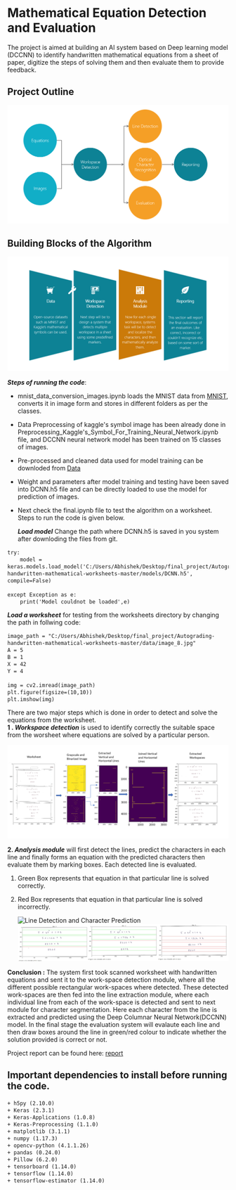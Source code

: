 # Mathematical Equation Detection and Evaluation
The  project  is  aimed  at  building  an  AI  system  based on Deep learning model (DCCNN) to identify handwritten mathematical equations from a sheet of paper,
digitize the steps of solving them and then evaluate them to provide feedback.

## Project Outline

![Project Outline](project_images/project%20modules.PNG)

## Building Blocks of the Algorithm

![Project Outline](project_images/FunctionalBlock.PNG)
  
**_Steps of running the code_**:
+ mnist_data_conversion_images.ipynb loads the MNIST data from [MNIST](http://yann.lecun.com/exdb/mnist), converts it in image form and stores in different folders as per the classes.
+ Data Preprocessing of kaggle's symbol image has been already done in Preprocessing_Kaggle's_Symbol_For_Training_Neural_Network.ipynb file, and DCCNN neural network model has been trained on 15 classes of images.
+ Pre-processed and cleaned data used for model training can be downloded from [Data](https://drive.google.com/drive/folders/1-UiDxvAquxTKc4LPGOwCdE4zH0QcCL52?usp=sharing)
+ Weight and parameters after model training and testing have been saved into DCNN.h5 file and can be directly loaded to use the model for prediction of images.
+ Next check the final.ipynb file to test the algorithm on a worksheet. Steps to run the code is given below.

  **_Load model_** 
	Change the path where DCNN.h5 is saved in you system after downloding the files from git.
```
try:
    model = keras.models.load_model('C:/Users/Abhishek/Desktop/final_project/Autograding-handwritten-mathematical-worksheets-master/models/DCNN.h5', compile=False)

except Exception as e:
    print('Model couldnot be loaded',e)
```

 **_Load a worksheet_** for testing from the worksheets directory by changing the path in follwing code:
 
 ```
image_path = "C:/Users/Abhishek/Desktop/final_project/Autograding-handwritten-mathematical-worksheets-master/data/image_8.jpg"
A = 5
B = 1
X = 42
Y = 4

img = cv2.imread(image_path)
plt.figure(figsize=(10,10))
plt.imshow(img)
```

There are two major steps which is done in order to detect and solve the equations from the worksheet.\
 **1 . _Workspace detection_** is used to identify correctly the suitable space from the worsheet where equations are solved by a particular person.
 

![Workspce Detection](project_images/ExtractionWorkspaces.PNG) 

  **2. _Analysis module_** will first detect the lines, predict the characters in each line and finally forms an equation with the predicted 
characters then evaluate them by marking boxes. Each detected line is evaluated.
1. Green Box represents that equation in that particular line is solved correctly.
2. Red Box represents that equation in that particular line is solved incorrectly.
	
	![Line Detection and Character Prediction](project_images/LineDetectionAndPrediction.jpg) 
	![Evaluation](project_images/evaluation.jpg) 
	
 **Conclusion :**
 The system  first took scanned worksheet with handwritten equations and sent it to the work-space detection module, where all the different possible rectangular work-spaces where detected. These detected work-spaces are then fed into the line extraction module, where each individual line from each of the work-space is detected and sent to next module for character segmentation. Here each character from the line is extracted and predicted using the Deep Columnar Neural Network(DCCNN) model. In the final stage the evaluation system will evalaute each line and then draw boxes around the line in green/red colour to indicate whether the solution provided is correct or not.
 
Project report can be found here: [report](report/report.pdf)

## Important dependencies to install before running the code.

	+ h5py (2.10.0)
	+ Keras (2.3.1)
	+ Keras-Applications (1.0.8)
	+ Keras-Preprocessing (1.1.0)
	+ matplotlib (3.1.1)
	+ numpy (1.17.3)
	+ opencv-python (4.1.1.26)
	+ pandas (0.24.0)
	+ Pillow (6.2.0)
	+ tensorboard (1.14.0)
	+ tensorflow (1.14.0)
	+ tensorflow-estimator (1.14.0)



